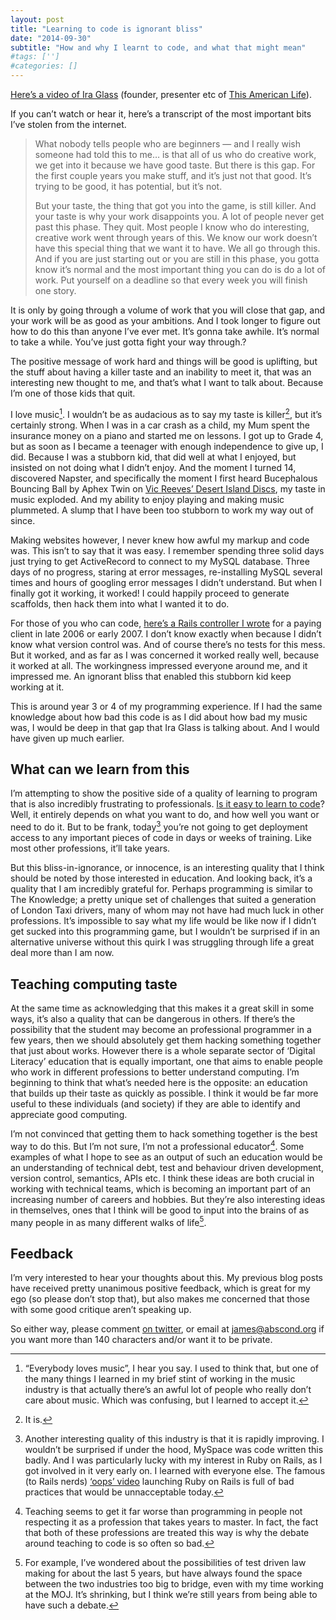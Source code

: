 ```yaml
---
layout: post
title: "Learning to code is ignorant bliss"
date: "2014-09-30"
subtitle: "How and why I learnt to code, and what that might mean"
#tags: ['']
#categories: []
---
```


[Here’s a video of Ira Glass](https://www.youtube.com/watch?v=3ResTHKVxf4) (founder, presenter etc of [This American Life](http://www.thisamericanlife.org/)).

If you can’t watch or hear it, here’s a transcript of the most important bits I’ve stolen from the internet.

> What nobody tells people who are beginners — and I really wish someone had told this to me… is that all of us who do creative work, we get into it because we have good taste. But there is this gap. For the first couple years you make stuff, and it’s just not that good. It’s trying to be good, it has potential, but it’s not.
> 
> But your taste, the thing that got you into the game, is still killer. And your taste is why your work disappoints you. A lot of people never get past this phase. They quit. Most people I know who do interesting, creative work went through years of this. We know our work doesn’t have this special thing that we want it to have. We all go through this. And if you are just starting out or you are still in this phase, you gotta know it’s normal and the most important thing you can do is do a lot of work. Put yourself on a deadline so that every week you will finish one story.

It is only by going through a volume of work that you will close that gap, and your work will be as good as your ambitions. And I took longer to figure out how to do this than anyone I’ve ever met. It’s gonna take awhile. It’s normal to take a while. You’ve just gotta fight your way through.?

The positive message of work hard and things will be good is uplifting, but the stuff about having a killer taste and an inability to meet it, that was an interesting new thought to me, and that’s what I want to talk about. Because I’m one of those kids that quit.

I love music[^1]. I wouldn’t be as audacious as to say my taste is killer[^2], but it’s certainly strong. When I was in a car crash as a child, my Mum spent the insurance money on a piano and started me on lessons. I got up to Grade 4, but as soon as I became a teenager with enough independence to give up, I did. Because I was a stubborn kid, that did well at what I enjoyed, but insisted on not doing what I didn’t enjoy. And the moment I turned 14, discovered Napster, and specifically the moment I first heard Bucephalous Bouncing Ball by Aphex Twin on [Vic Reeves’ Desert Island Discs](http://www.bbc.co.uk/radio4/features/desert-island-discs/castaway/a951bb26), my taste in music exploded. And my ability to enjoy playing and making music plummeted. A slump that I have been too stubborn to work my way out of since.

Making websites however, I never knew how awful my markup and code was. This isn’t to say that it was easy. I remember spending three solid days just trying to get ActiveRecord to connect to my MySQL database. Three days of no progress, staring at error messages, re-installing MySQL several times and hours of googling error messages I didn’t understand. But when I finally got it working, it worked! I could happily proceed to generate scaffolds, then hack them into what I wanted it to do.

For those of you who can code, [here’s a Rails controller I wrote](https://gist.github.com/james/47501cbd92da08c41f93) for a paying client in late 2006 or early 2007. I don’t know exactly when because I didn’t know what version control was. And of course there’s no tests for this mess. But it worked, and as far as I was concerned it worked really well, because it worked at all. The workingness impressed everyone around me, and it impressed me. An ignorant bliss that enabled this stubborn kid keep working at it.

This is around year 3 or 4 of my programming experience. If I had the same knowledge about how bad this code is as I did about how bad my music was, I would be deep in that gap that Ira Glass is talking about. And I would have given up much earlier.

## What can we learn from this

I’m attempting to show the positive side of a quality of learning to program that is also incredibly frustrating to professionals. [Is it easy to learn to code](https://www.youtube.com/watch?v=-7x7GYItzS4)? Well, it entirely depends on what you want to do, and how well you want or need to do it. But to be frank, today[^3] you’re not going to get deployment access to any important pieces of code in days or weeks of training. Like most other professions, it’ll take years.

But this bliss-in-ignorance, or innocence, is an interesting quality that I think should be noted by those interested in education. And looking back, it’s a quality that I am incredibly grateful for. Perhaps programming is similar to The Knowledge; a pretty unique set of challenges that suited a generation of London Taxi drivers, many of whom may not have had much luck in other professions. It’s impossible to say what my life would be like now if I didn’t get sucked into this programming game, but I wouldn’t be surprised if in an alternative universe without this quirk I was struggling through life a great deal more than I am now.

## Teaching computing taste

At the same time as acknowledging that this makes it a great skill in some ways, it’s also a quality that can be dangerous in others. If there’s the possibility that the student may become an professional programmer in a few years, then we should absolutely get them hacking something together that just about works. However there is a whole separate sector of ‘Digital Literacy’ education that is equally important, one that aims to enable people who work in different professions to better understand computing. I’m beginning to think that what’s needed here is the opposite: an education that builds up their taste as quickly as possible. I think it would be far more useful to these individuals (and society) if they are able to identify and appreciate good computing.

I’m not convinced that getting them to hack something together is the best way to do this. But I’m not sure, I’m not a professional educator[^4]. Some examples of what I hope to see as an output of such an education would be an understanding of technical debt, test and behaviour driven development, version control, semantics, APIs etc. I think these ideas are both crucial in working with technical teams, which is becoming an important part of an increasing number of careers and hobbies. But they’re also interesting ideas in themselves, ones that I think will be good to input into the brains of as many people in as many different walks of life[^5].

## Feedback

I’m very interested to hear your thoughts about this. My previous blog posts have received pretty unanimous positive feedback, which is great for my ego (so please don’t stop that), but also makes me concerned that those with some good critique aren’t speaking up.

So either way, please comment [on twitter](https://twitter.com/abscond), or email at james@abscond.org if you want more than 140 characters and/or want it to be private.

[^1]: “Everybody loves music”, I hear you say. I used to think that, but one of the many things I learned in my brief stint of working in the music industry is that actually there’s an awful lot of people who really don’t care about music. Which was confusing, but I learned to accept it.
[^2]: It is.
[^3]: Another interesting quality of this industry is that it is rapidly improving. I wouldn’t be surprised if under the hood, MySpace was code written this badly. And I was particularly lucky with my interest in Ruby on Rails, as I got involved in it very early on. I learned with everyone else. The famous (to Rails nerds) [‘oops’ video](https://www.youtube.com/watch?v=Gzj723LkRJY) launching Ruby on Rails is full of bad practices that would be unnacceptable today.
[^4]: Teaching seems to get it far worse than programming in people not respecting it as a profession that takes years to master. In fact, the fact that both of these professions are treated this way is why the debate around teaching to code is so often so bad.
[^5]: For example, I’ve wondered about the possibilities of test driven law making for about the last 5 years, but have always found the space between the two industries too big to bridge, even with my time working at the MOJ. It’s shrinking, but I think we’re still years from being able to have such a debate.
